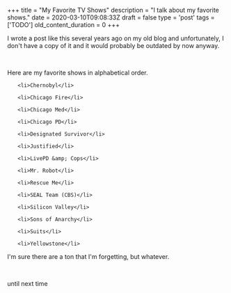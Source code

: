
+++
title = "My Favorite TV Shows"
description = "I talk about my favorite shows."
date = 2020-03-10T09:08:33Z
draft = false
type = 'post'
tags = ['TODO']
old_content_duration = 0
+++

<p>I wrote a post like this several years ago on my old blog and unfortunately, I don&#39;t have a copy of it and it would probably be outdated by now anyway.</p>

<p>&nbsp;</p>

<p>Here are my favorite shows in alphabetical order.</p>

<ol>
	<li>Chernobyl</li>
	<li>Chicago Fire</li>
	<li>Chicago Med</li>
	<li>Chicago PD</li>
	<li>Designated Survivor</li>
	<li>Justified</li>
	<li>LivePD &amp; Cops</li>
	<li>Mr. Robot</li>
	<li>Rescue Me</li>
	<li>SEAL Team (CBS)</li>
	<li>Silicon Valley</li>
	<li>Sons of Anarchy</li>
	<li>Suits</li>
	<li>Yellowstone</li>
</ol>

<p>I&#39;m sure there are a ton that I&#39;m forgetting, but whatever.</p>

<p>&nbsp;</p>

<p>until next time</p>
    